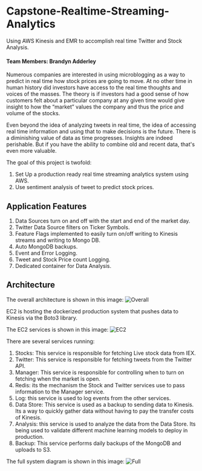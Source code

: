 # Capstone-Realtime-Streaming-Analytics
Using AWS Kinesis and EMR to accomplish real time Twitter and Stock Analysis.

#### Team Members: Brandyn Adderley


Numerous companies are interested in using microblogging as a way to predict in real time how stock prices are going to move. At no other time in human history did investors have access to the real time thoughts and voices of the masses. The theory is if investors had a good sense of how customers felt about a particular company at any given time would give insight to how the “market” values the company and thus the price and volume of the stocks.

Even beyond the idea of analyzing tweets in real time, the idea of accessing real time information and using that to make decisions is the future. There is a diminishing value of data as time progresses. Insights are indeed perishable. But if you have the ability to combine old and recent data, that's even more valuable.


The goal of this project is twofold:
1. Set Up a production ready real time streaming analytics system using AWS.
2. Use sentiment analysis of tweet to predict stock prices.

## Application Features
1. Data Sources turn on and off with the start and end of the market day.
2. Twitter Data Source filters on Ticker Symbols.
3. Feature Flags implemented to easily turn on/off writing to Kinesis streams and writing to Mongo DB.
4. Auto MongoDB backups.
5. Event and Error Logging.
6. Tweet and Stock Price count Logging.
7. Dedicated container for Data Analysis.



## Architecture

The overall architecture is shown in this image:
![Overall](../master/Documentation/Images/Architecture_Overall.png)

EC2 is hosting the dockerized production system that pushes data to Kinesis via the Boto3 library.

The EC2 services is shown in this image:
![EC2](../master/Documentation/Images/Architecture_EC2.png)

There are several services running:
1. Stocks: This service is responsible for fetching Live stock data from IEX.
2. Twitter: This service is responsible for fetching tweets from the Twitter API.
3. Manager: This service is responsible for controlling when to turn on fetching when the market is open.
4. Redis: its the mechanism the Stock and Twitter services use to pass information to the Manager service.
5. Log: this service is used to log events from the other services.
6. Data Store: This service is used as a backup to sending data to Kinesis. Its a way to quickly gather data without having to pay the transfer costs of Kinesis.
7. Analysis: this service is used to analyze the data from the Data Store. Its being used to validate different machine learning models to deploy in production.
8. Backup: This service performs daily backups of the MongoDB and uploads to S3.


The full system diagram is shown in this image:
![Full](../master/Documentation/Images/Architecture_Full.png)
